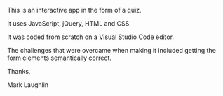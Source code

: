 This is an interactive app in the form of a quiz.

It uses JavaScript, jQuery, HTML and CSS.

It was coded from scratch on a Visual Studio Code editor.

The challenges that were overcame when making it included getting the form elements semantically correct. 

Thanks,

Mark Laughlin